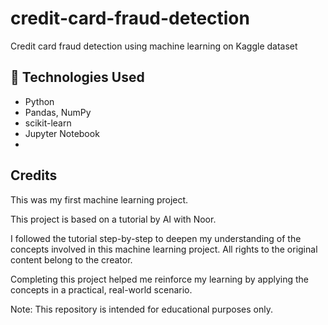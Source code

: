 # credit-card-fraud-detection
Credit card fraud detection using machine learning on Kaggle dataset
## 🧰 Technologies Used
- Python
- Pandas, NumPy
- scikit-learn
- Jupyter Notebook
- 
## Credits
This was my first machine learning project.

This project is based on a tutorial by AI with Noor.

I followed the tutorial step-by-step to deepen my understanding of the concepts involved in this machine learning project. All rights to the original content belong to the creator.

Completing this project helped me reinforce my learning by applying the concepts in a practical, real-world scenario.

Note: This repository is intended for educational purposes only.


